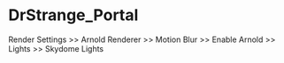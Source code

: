 # DrStrange_Portal

Render Settings >> Arnold Renderer >> Motion Blur >> Enable
Arnold >> Lights >> Skydome Lights